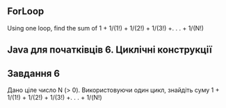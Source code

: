 ## ForLoop
Using one loop, find the sum of 1 + 1/(1!) + 1/(2!) + 1/(3!) +. . . + 1/(N!)
## Java для початківців 6. Циклічні конструкції

## Завдання 6
Дано ціле число N (> 0). Використовуючи один цикл, знайдіть суму 1 + 1/(1!) + 1/(2!) + 1/(3!) +. . . + 1/(N!)
